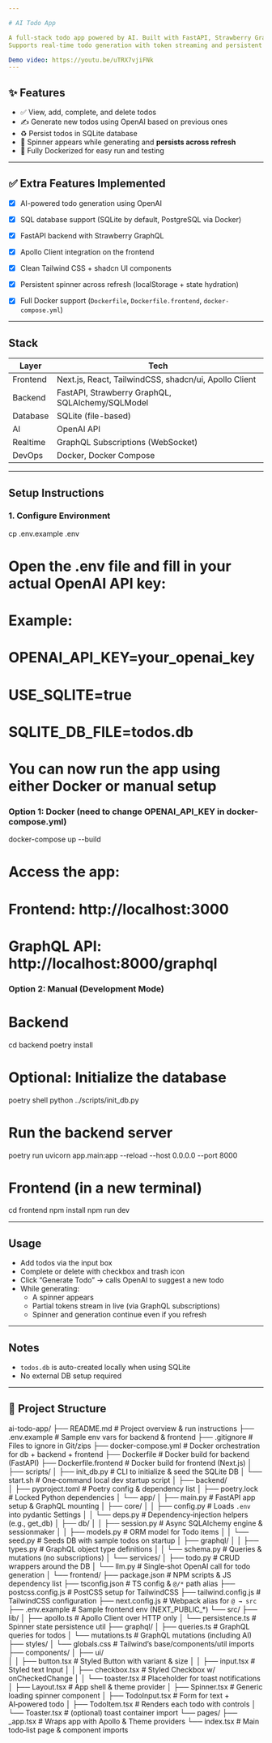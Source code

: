 ```yaml
---

# AI Todo App

A full-stack todo app powered by AI. Built with FastAPI, Strawberry GraphQL, Next.js, TailwindCSS, and OpenAI.  
Supports real-time todo generation with token streaming and persistent loading state.

Demo video: https://youtu.be/uTRX7vjiFNk
---
```


## ✨ Features

- ✅ View, add, complete, and delete todos
- ✍️ Generate new todos using OpenAI based on previous ones
- ♻️ Persist todos in SQLite database
- 🔄 Spinner appears while generating and **persists across refresh**
- 🐳 Fully Dockerized for easy run and testing

---

## ✅ Extra Features Implemented

- [x] AI-powered todo generation using OpenAI
- [x] SQL database support (SQLite by default, PostgreSQL via Docker)
- [x] FastAPI backend with Strawberry GraphQL
- [x] Apollo Client integration on the frontend
- [x] Clean Tailwind CSS + shadcn UI components
- [x] Persistent spinner across refresh (localStorage + state hydration)
- [x] Full Docker support (`Dockerfile`, `Dockerfile.frontend`, `docker-compose.yml`)


---
## Stack

| Layer       | Tech                             |
|------------|-----------------------------------|
| Frontend   | Next.js, React, TailwindCSS, shadcn/ui, Apollo Client |
| Backend    | FastAPI, Strawberry GraphQL, SQLAlchemy/SQLModel |
| Database   | SQLite (file-based)               |
| AI         | OpenAI API                        |
| Realtime   | GraphQL Subscriptions (WebSocket) |
| DevOps     | Docker, Docker Compose            |

---

## Setup Instructions

### 1. Configure Environment

cp .env.example .env

# Open the .env file and fill in your actual OpenAI API key:
# Example:
# OPENAI_API_KEY=your_openai_key
# USE_SQLITE=true
# SQLITE_DB_FILE=todos.db

# You can now run the app using either Docker or manual setup

### Option 1: Docker (need to change OPENAI_API_KEY in docker-compose.yml)

docker-compose up --build

# Access the app:
# Frontend:       http://localhost:3000
# GraphQL API:    http://localhost:8000/graphql

### Option 2: Manual (Development Mode)

# Backend
cd backend
poetry install

# Optional: Initialize the database
poetry shell
python ../scripts/init_db.py

# Run the backend server
poetry run uvicorn app.main:app --reload --host 0.0.0.0 --port 8000

# Frontend (in a new terminal)
cd frontend
npm install
npm run dev


---

## Usage

- Add todos via the input box
- Complete or delete with checkbox and trash icon
- Click “Generate Todo” → calls OpenAI to suggest a new todo
- While generating:
  - A spinner appears
  - Partial tokens stream in live (via GraphQL subscriptions)
  - Spinner and generation continue even if you refresh

---

##  Notes

- `todos.db` is auto-created locally when using SQLite
- No external DB setup required

---


## 📁 Project Structure

ai-todo-app/
├── README.md                 # Project overview & run instructions
├── .env.example              # Sample env vars for backend & frontend
├── .gitignore                # Files to ignore in Git/zips
├── docker-compose.yml        # Docker orchestration for db + backend + frontend
├── Dockerfile                # Docker build for backend (FastAPI)
├── Dockerfile.frontend       # Docker build for frontend (Next.js)
│
├── scripts/
│   ├── init_db.py            # CLI to initialize & seed the SQLite DB
│   └── start.sh              # One‑command local dev startup script
│
├── backend/                  
│   ├── pyproject.toml        # Poetry config & dependency list
│   ├── poetry.lock           # Locked Python dependencies
│   └── app/
│       ├── main.py           # FastAPI app setup & GraphQL mounting
│       ├── core/
│       │   ├── config.py     # Loads `.env` into pydantic Settings
│       │   └── deps.py       # Dependency‐injection helpers (e.g., get_db)
│       ├── db/
│       │   ├── session.py    # Async SQLAlchemy engine & sessionmaker
│       │   ├── models.py     # ORM model for Todo items
│       │   └── seed.py       # Seeds DB with sample todos on startup
│       ├── graphql/
│       │   ├── types.py      # GraphQL object type definitions
│       │   └── schema.py     # Queries & mutations (no subscriptions)
│       └── services/
│           ├── todo.py       # CRUD wrappers around the DB
│           └── llm.py        # Single‑shot OpenAI call for todo generation
│
└── frontend/
    ├── package.json          # NPM scripts & JS dependency list
    ├── tsconfig.json         # TS config & `@/*` path alias
    ├── postcss.config.js     # PostCSS setup for TailwindCSS
    ├── tailwind.config.js    # TailwindCSS configuration
    ├── next.config.js        # Webpack alias for `@ → src`
    ├── .env.example          # Sample frontend env (NEXT_PUBLIC_*)
    └── src/
        ├── lib/
        │   ├── apollo.ts         # Apollo Client over HTTP only
        │   └── persistence.ts    # Spinner state persistence util
        ├── graphql/
        │   ├── queries.ts        # GraphQL queries for todos
        │   └── mutations.ts      # GraphQL mutations (including AI)
        ├── styles/
        │   └── globals.css       # Tailwind’s base/components/util imports
        ├── components/
        │   ├── ui/               
        │   │   ├── button.tsx      # Styled Button with variant & size
        │   │   ├── input.tsx       # Styled text Input
        │   │   ├── checkbox.tsx    # Styled Checkbox w/ onCheckedChange
        │   │   └── toaster.tsx     # Placeholder for toast notifications
        │   ├── Layout.tsx         # App shell & theme provider
        │   ├── Spinner.tsx        # Generic loading spinner component
        │   ├── TodoInput.tsx      # Form for text + AI‑powered todo
        │   ├── TodoItem.tsx       # Renders each todo with controls
        │   └── Toaster.tsx        # (optional) toast container import
        └── pages/
            ├── _app.tsx          # Wraps app with Apollo & Theme providers
            └── index.tsx         # Main todo‑list page & component imports
